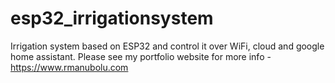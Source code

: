 # esp32_irrigationsystem
Irrigation system based on ESP32 and control it over WiFi, cloud and google home assistant.
Please see my portfolio website for more info - https://www.rmanubolu.com
